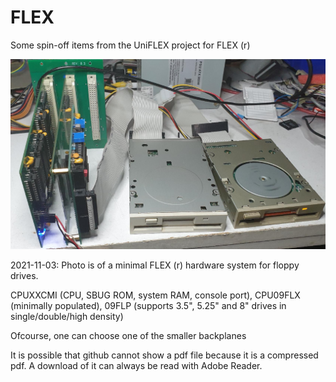 # FLEX
Some spin-off items from the UniFLEX project for FLEX (r)

![example system](./FLEX_System.jpg)


2021-11-03: Photo is of a minimal FLEX (r) hardware system for floppy
drives.

CPUXXCMI  (CPU, SBUG ROM, system RAM, console port), CPU09FLX (minimally 
populated), 09FLP (supports 3.5", 5.25" and 8" drives in single/double/high
density)

Ofcourse, one can choose one of the smaller backplanes

It is possible that github cannot show a pdf file because it is a compressed pdf.
A download of it can always be read with Adobe Reader.


